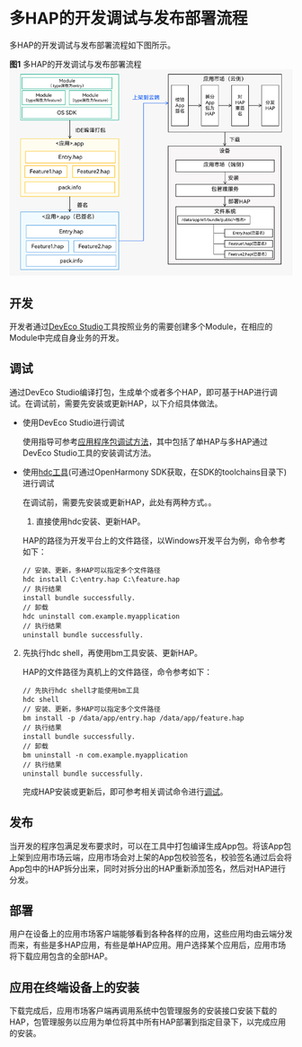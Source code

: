 # 多HAP的开发调试与发布部署流程

多HAP的开发调试与发布部署流程如下图所示。

**图1** 多HAP的开发调试与发布部署流程
![hap-release](figures/hap-release.png)

## 开发
开发者通过[DevEco Studio](https://developer.harmonyos.com/cn/develop/deveco-studio)工具按照业务的需要创建多个Module，在相应的Module中完成自身业务的开发。

## 调试
通过DevEco Studio编译打包，生成单个或者多个HAP，即可基于HAP进行调试。在调试前，需要先安装或更新HAP，以下介绍具体做法。
* 使用DevEco Studio进行调试

   使用指导可参考[应用程序包调试方法](https://developer.harmonyos.com/cn/docs/documentation/doc-guides/ohos-debugging-and-running-0000001263040487#section10491183521520)，其中包括了单HAP与多HAP通过DevEco Studio工具的安装调试方法。

* 使用[hdc工具](../../device-dev/subsystems/subsys-toolchain-hdc-guide.md)(可通过OpenHarmony SDK获取，在SDK的toolchains目录下)进行调试
   
   在调试前，需要先安装或更新HAP，此处有两种方式。。

  1. 直接使用hdc安装、更新HAP。 

    HAP的路径为开发平台上的文件路径，以Windows开发平台为例，命令参考如下：

    ```
    // 安装、更新，多HAP可以指定多个文件路径
    hdc install C:\entry.hap C:\feature.hap
    // 执行结果
    install bundle successfully.
    // 卸载
    hdc uninstall com.example.myapplication
    // 执行结果
    uninstall bundle successfully.
    ```
 
2. 先执行hdc shell，再使用bm工具安装、更新HAP。

    HAP的文件路径为真机上的文件路径，命令参考如下：
    
    ```
    // 先执行hdc shell才能使用bm工具
    hdc shell
    // 安装、更新，多HAP可以指定多个文件路径
    bm install -p /data/app/entry.hap /data/app/feature.hap
    // 执行结果
    install bundle successfully.
    // 卸载
    bm uninstall -n com.example.myapplication
    // 执行结果
    uninstall bundle successfully.
    ```
   完成HAP安装或更新后，即可参考相关调试命令进行[调试](https://docs.openharmony.cn/pages/v3.2Beta/zh-cn/application-dev/tools/aa-tool.md/)。

## 发布
当开发的程序包满足发布要求时，可以在工具中打包编译生成App包。将该App包上架到应用市场云端，应用市场会对上架的App包校验签名，校验签名通过后会将App包中的HAP拆分出来，同时对拆分出的HAP重新添加签名，然后对HAP进行分发。

## 部署
用户在设备上的应用市场客户端能够看到各种各样的应用，这些应用均由云端分发而来，有些是多HAP应用，有些是单HAP应用。用户选择某个应用后，应用市场将下载应用包含的全部HAP。

## 应用在终端设备上的安装
下载完成后，应用市场客户端再调用系统中包管理服务的安装接口安装下载的HAP，包管理服务以应用为单位将其中所有HAP部署到指定目录下，以完成应用的安装。
